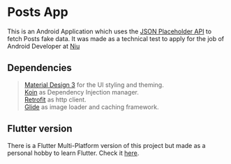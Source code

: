 # Posts App
This is an Android Application which uses the [JSON Placeholder API](https://jsonplaceholder.typicode.com)
to fetch Posts fake data. It was made as a technical test to apply for the job of Android Developer at [Niu](https://www.niuapp.io/sv/home)

##  Dependencies
> [Material Design 3](https://m3.material.io) for the UI styling and theming.\
> [Koin](https://insert-koin.io/docs/quickstart/android/) as Dependency Injection manager.\
> [Retrofit]() as http client.\
> [Glide](https://github.com/bumptech/glide) as image loader and caching framework.

## Flutter version
There is a Flutter Multi-Platform version of this project but made as a personal hobby to learn Flutter. Check it [here](https://github.com/Pegbeer/PostsAppFlutter).
